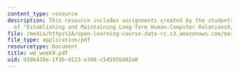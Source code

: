 ```yaml
---
content_type: resource
description: This resource includes assignments created by the students on review
  of "Establishing and Maintaining Long-Term Human-Computer Relationships".
file: /media/https%3A/open-learning-course-data-rc.s3.amazonaws.com/mas-965-relational-machines-spring-2005/930b438e1f3bd123e306c545926d02a0_wd_week9.pdf
file_type: application/pdf
resourcetype: Document
title: wd_week9.pdf
uid: 930b438e-1f3b-d123-e306-c545926d02a0
---
```

